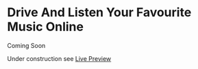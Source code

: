 # Drive And Listen Your Favourite Music Online

Coming Soon

Under construction see [Live Preview](https://kaustubhk24.github.io/Drive-And-Listen-Your-Favourite-Music/)
